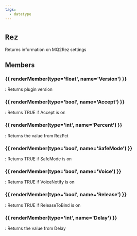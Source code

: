 ```yaml
---
tags:
  - datatype
---
```

# `Rez`

<!--dt-desc-start-->
Returns information on MQ2Rez settings
<!--dt-desc-end-->

## Members
<!--dt-members-start-->
### {{ renderMember(type='float', name='Version') }}

:   Returns plugin version

### {{ renderMember(type='bool', name='Accept') }}

:   Returns TRUE if Accept is on

### {{ renderMember(type='int', name='Percent') }}

:   Returns the value from RezPct

### {{ renderMember(type='bool', name='SafeMode') }}

:   Returns TRUE if SafeMode is on

### {{ renderMember(type='bool', name='Voice') }}

:   Returns TRUE if VoiceNotify is on

### {{ renderMember(type='bool', name='Release') }}

:   Returns TRUE if ReleaseToBind is on

### {{ renderMember(type='int', name='Delay') }}

:   Returns the value from Delay

<!--dt-members-end-->

<!--dt-linkrefs-start-->
[bool]: ../macroquest/reference/data-types/datatype-bool.md
[float]: ../macroquest/reference/data-types/datatype-float.md
[int]: ../macroquest/reference/data-types/datatype-int.md
<!--dt-linkrefs-end-->
